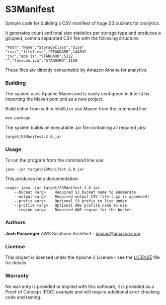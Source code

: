 # S3Manifest

Sample code for building a CSV manifest of huge S3 buckets for analytics.

It generates count and total size statistics per storage type and produces a gzipped, comma separated CSV file with the following structure:

	"Path","Name","StorageClass","Size"
	"css/","file1.css","STANDARD",144832
	"js/","app.js","STANDARD",5222
	"","favicon.ico","STANDARD",1150

These files are directly consumable by Amazon Athena for analytics.

### Building


The system uses Apache Maven and is easily configured in IntelliJ by importing the Maven pom.xml as a new project.

Build either from within IntelliJ or use Maven from the command line:

```bash
mvn package
```

The system builds an executable Jar file containing all required jars:

	target/S3Manifest-2.0.jar

### Usage

To run the program from the command line use:

	java -jar target/S3Manifest-2.0.jar
	
This produces help documentation:

	usage: java -jar target/S3Manifest-2.0.jar
	    --bucket <arg>    Required S3 bucket name to enumerate
	    --output <arg>    Required output CSV file (.gz is appended)
	    --prefix <arg>    Optional S3 prefix to list under
	    --profile <arg>   Optional AWS profile name to use
	    --region <arg>    Required AWS region for the bucket

### Authors

**Josh Passenger** AWS Solutions Architect - [jospas@amazon.com](mailto:jospas@amazon.com)

### License

This project is licensed under the Apache 2 License - see the [LICENSE](LICENSE) file for details

### Warranty

No warranty is provided or implied with this software,
it is provided as a Proof of Concept (POC) example and will require additional error checking code and testing.

